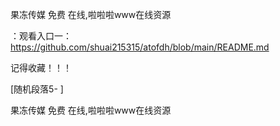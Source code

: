 果冻传媒 免费 在线,啦啦啦www在线资源

：观看入口一：https://github.com/shuai215315/atofdh/blob/main/README.md


记得收藏！！！



[随机段落5-
]






果冻传媒 免费 在线,啦啦啦www在线资源
